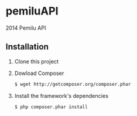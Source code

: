 # pemiluAPI

2014 Pemilu API

## Installation

1. Clone this project
1. Dowload Composer

    ```bash
    $ wget http://getcomposer.org/composer.phar
    ```
1. Install the framework's dependencies

    ```bash
    $ php composer.phar install
    ```
